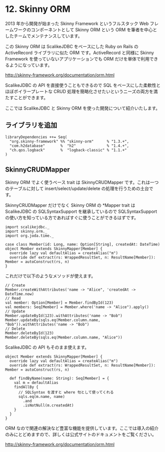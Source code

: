 # 12. Skinny ORM

2013 年から開発が始まった Skinny Framework というフルスタック Web フレームワークのコンポーネントとして Skinny ORM という ORM を筆者を中心としたチームでメンテナンスしています。

この Skinny ORM は ScalikeJDBC をベースにした Ruby on Rails の ActiveRecord ライブラリに似た ORM です。ActiveRecord と同様に Skinny Framework を使っていないアプリケーションでも ORM だけを単体で利用できるようになっています。

http://skinny-framework.org/documentation/orm.html

ScalikeJDBC の API を直接使うこともできるので SQL をベースにした柔軟性とほぼボイラープレートな CRUD 処理を簡略化させたいというニーズの両方を満たすことができます。

ここでは ScalikeJDBC と Skinny ORM を使った開発について紹介いたします。

## ライブラリを追加

    libraryDependencies ++= Seq(
      "org.skinny-framework" %% "skinny-orm"      % "1.3.+",
      "com.h2database"       %  "h2"              % "1.4.+",
      "ch.qos.logback"       %  "logback-classic" % "1.1.+"
    )

## SkinnyCRUDMapper

Skinny ORM でよく使うベース trait は SkinnyCRUDMapper です。これは一つのテーブルに対して insert/select/update/delete の処理を行うための土台です。

SkinnyCRUDMapper だけでなく Skinny ORM の *Mapper trait は ScalikeJDBC の SQLSyntaxSupport を継承しているので SQLSyntaxSupport の使い方を知っている方であればすぐに使うことができるはずです。

    import scalikejdbc._
    import skinny.orm._
    import org.joda.time._
    
    case class Member(id: Long, name: Option[String], createdAt: DateTime)
    object Member extends SkinnyMapper[Member] {
      override lazy val defaultAlias = createAlias("m")
      override def extract(rs: WrappedResultSet, n: ResultName[Member]): Member = autoConstruct(rs, n)
    }

これだけで以下のようなメソッドが使えます。

    // Create
    Member.createWithAttributes('name -> "Alice", 'createdAt -> DateTime.now)
    // Read
    val member: Option[Member] = Member.findById(123)
    val members: Seq[Member] = Member.where('name -> "Alice").apply()
    // Update
    Member.updateById(123).withAttributes('name -> "Bob")
    Member.updateBy(sqls.eq(Member.column.name, "Bob")).withAttributes('name -> "Bob")
    // Delete
    Member.deleteById(123)
    Member.deleteBy(sqls.eq(Member.column.name, "Alice"))

ScalikeJDBC の API もそのまま使えます。

    object Member extends SkinnyMapper[Member] {
      override lazy val defaultAlias = createAlias("m")
      override def extract(rs: WrappedResultSet, n: ResultName[Member]): Member = autoConstruct(rs, n)

      def findByName(name: String): Seq[Member] = {
        val m = defaultAlias
        findAllBy {
          // SQLSyntax を渡すと where 句として使ってくれる
          sqls.eq(m.name, name)
            .and
            .isNotNull(m.createdAt)
        }
      }
    }

ORM なので関連の解決など豊富な機能を提供しています。ここでは導入の紹介のみにとどめますので、詳しくは公式サイトのドキュメントをご覧ください。

http://skinny-framework.org/documentation/orm.html


